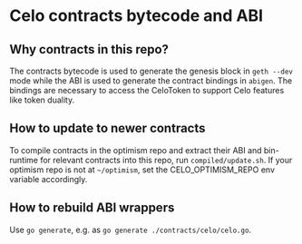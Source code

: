 # Celo contracts bytecode and ABI

## Why contracts in this repo?

The contracts bytecode is used to generate the genesis block in `geth --dev`
mode while the ABI is used to generate the contract bindings in `abigen`. The
bindings are necessary to access the CeloToken to support Celo
features like token duality.

## How to update to newer contracts

To compile contracts in the optimism repo and extract their ABI and bin-runtime
for relevant contracts into this repo, run `compiled/update.sh`. If your
optimism repo is not at `~/optimism`, set the CELO_OPTIMISM_REPO env variable
accordingly.

## How to rebuild ABI wrappers

Use `go generate`, e.g. as `go generate ./contracts/celo/celo.go`.
